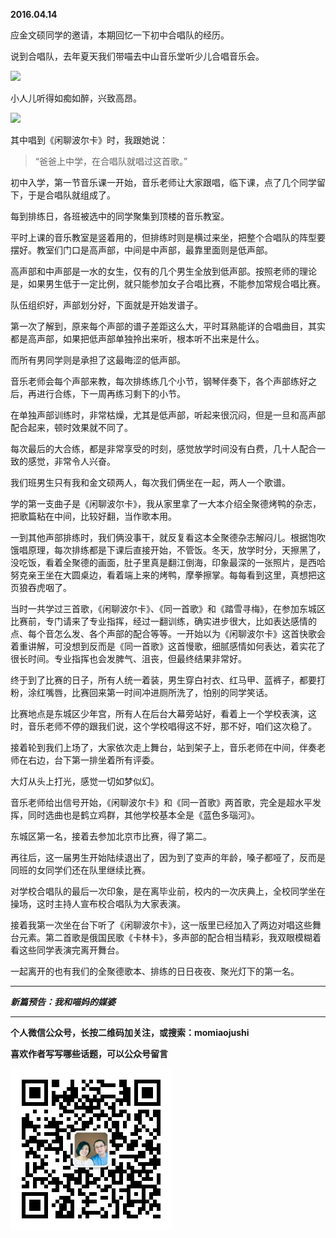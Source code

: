 **2016.04.14**

应金文硕同学的邀请，本期回忆一下初中合唱队的经历。

说到合唱队，去年夏天我们带喵去中山音乐堂听少儿合唱音乐会。

![](http://upload-images.jianshu.io/upload_images/51001-3e3dd20553cac079.jpg)

小人儿听得如痴如醉，兴致高昂。

![](http://upload-images.jianshu.io/upload_images/51001-b03a03d326fbb6b9.jpg)

其中唱到《闲聊波尔卡》时，我跟她说：

>“爸爸上中学，在合唱队就唱过这首歌。”

初中入学，第一节音乐课一开始，音乐老师让大家跟唱，临下课，点了几个同学留下，于是合唱队就组成了。

每到排练日，各班被选中的同学聚集到顶楼的音乐教室。

平时上课的音乐教室是竖着用的，但排练时则是横过来坐，把整个合唱队的阵型要摆好。教室们门口是高声部，中间是中声部，最靠里面则是低声部。

高声部和中声部是一水的女生，仅有的几个男生全放到低声部。按照老师的理论是，如果男生低于一定比例，就只能参加女子合唱比赛，不能参加常规合唱比赛。

队伍组织好，声部划分好，下面就是开始发谱子。

第一次了解到，原来每个声部的谱子差距这么大，平时耳熟能详的合唱曲目，其实都是高声部，如果把低声部单独拎出来听，根本听不出来是什么。

而所有男同学则是承担了这最晦涩的低声部。

音乐老师会每个声部来教，每次排练练几个小节，钢琴伴奏下，各个声部练好之后，再进行合练，下一周再练习剩下的小节。

在单独声部训练时，非常枯燥，尤其是低声部，听起来很沉闷，但是一旦和高声部配合起来，顿时效果就不同了。

每次最后的大合练，都是非常享受的时刻，感觉放学时间没有白费，几十人配合一致的感觉，非常令人兴奋。

我们班男生只有我和金文硕两人，每次我们俩坐在一起，两人一个歌谱。

学的第一支曲子是《闲聊波尔卡》，我从家里拿了一大本介绍全聚德烤鸭的杂志，把歌篇粘在中间，比较好翻，当作歌本用。

一到其他声部排练时，我们俩没事干，就反复看这本全聚德杂志解闷儿。根据饱吹饿唱原理，每次排练都是下课后直接开始，不管饭。冬天，放学时分，天擦黑了，没吃饭，看着全聚德的画面，肚子里真是翻江倒海，印象最深的一张照片，是西哈努克亲王坐在大圆桌边，看着端上来的烤鸭，摩拳擦掌。每每看到这里，真想把这页狼吞虎咽了。

当时一共学过三首歌，《闲聊波尔卡》、《同一首歌》和《踏雪寻梅》，在参加东城区比赛前，专门请来了专业指挥，经过一翻训练，确实进步很大，比如表达感情的点、每个音怎么发、各个声部的配合等等。一开始以为《闲聊波尔卡》这首快歌会着重讲解，可没想到反而是《同一首歌》这首慢歌，细腻感情如何表达，着实花了很长时间。专业指挥也会发脾气、沮丧，但最终结果非常好。

终于到了比赛的日子，所有人统一着装，男生穿白衬衣、红马甲、蓝裤子，都要打粉，涂红嘴唇，比赛回来第一时间冲进厕所洗了，怕别的同学笑话。

比赛地点是东城区少年宫，所有人在后台大幕旁站好，看着上一个学校表演，这时，音乐老师不停的跟我们说，这个学校唱得这不好，那不好，咱们这次稳了。

接着轮到我们上场了，大家依次走上舞台，站到架子上，音乐老师在中间，伴奏老师在右边，台下第一排坐着所有评委。

大灯从头上打光，感觉一切如梦似幻。

音乐老师给出信号开始，《闲聊波尔卡》和《同一首歌》两首歌，完全是超水平发挥，同时选曲也是鹤立鸡群，其他学校基本全是《蓝色多瑙河》。

东城区第一名，接着去参加北京市比赛，得了第二。

再往后，这一届男生开始陆续退出了，因为到了变声的年龄，嗓子都哑了，反而是同班的女同学们还在队里继续比赛。

对学校合唱队的最后一次印象，是在离毕业前，校内的一次庆典上，全校同学坐在操场，这时主持人宣布校合唱队为大家表演。

接着我第一次坐在台下听了《闲聊波尔卡》，这一版里已经加入了两边对唱这些舞台元素。第二首歌是俄国民歌《卡林卡》，多声部的配合相当精彩，我双眼模糊着看这些同学表演完离开舞台。

一起离开的也有我们的全聚德歌本、排练的日日夜夜、聚光灯下的第一名。

***

***新篇预告：我和喵妈的媒婆***

***


**个人微信公众号，长按二维码加关注，或搜索：momiaojushi**

**喜欢作者写写哪些话题，可以公众号留言**

![](https://github.com/jiluofu/jiluofu.github.com/raw/master/momiaojushi/static/qrcode.jpg)
